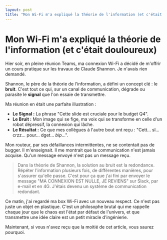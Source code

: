 ```yaml
---
layout: post
title: "Mon Wi-Fi m'a expliqué la théorie de l'information (et c'était douloureux)"
---
```


# Mon Wi-Fi m'a expliqué la théorie de l'information (et c'était douloureux)

Hier soir, en pleine réunion Teams, ma connexion Wi-Fi a décidé de m'offrir un cours pratique sur les travaux de Claude Shannon. Je n'avais rien demandé.

Shannon, le père de la théorie de l'information, a défini un concept clé : le **bruit**. C'est tout ce qui, sur un canal de communication, dégrade ou parasite le **signal** que l'on essaie de transmettre.

Ma réunion en était une parfaite illustration :

* **Le Signal :** La phrase "Cette slide est cruciale pour le budget Q4".
* **Le Bruit :** Mon image qui se fige, ma voix qui se transforme en celle d'un robot dépressif, la connexion qui lâche.
* **Le Résultat :** Ce que mes collègues à l'autre bout ont reçu : "Cett... sl... crzz... pour... dget... *bip*...".

Mon routeur, par ses défaillances intermittentes, ne se contentait pas de bugger. Il m'enseignait. Il me montrait que la communication n'est jamais acquise. Qu'un message envoyé n'est pas un message reçu.

> Dans la théorie de Shannon, la solution au bruit est la redondance. Répéter l'information plusieurs fois, de différentes manières, pour s'assurer qu'elle passe. C'est pour ça que j'ai fini par envoyer le message "MA CONNEXION EST NULLE, JE REVIENS" sur Slack, par e-mail et en 4G. J'étais devenu un système de communication redondant.

Ce matin, j'ai regardé ma box Wi-Fi avec un nouveau respect. Ce n'est pas juste un objet en plastique. C'est un philosophe brutal qui me rappelle chaque jour que le chaos est l'état par défaut de l'univers, et que transmettre une idée claire est un petit miracle d'ingénierie.

Maintenant, si vous n'avez reçu que la moitié de cet article, vous saurez pourquoi.
